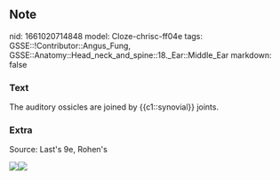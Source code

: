 ## Note
nid: 1661020714848
model: Cloze-chrisc-ff04e
tags: GSSE::!Contributor::Angus_Fung, GSSE::Anatomy::Head_neck_and_spine::18._Ear::Middle_Ear
markdown: false

### Text
The auditory ossicles are joined by {{c1::synovial}} joints.

### Extra
Source: Last's 9e, Rohen's
<div><img src=
"paste-d1ba0931b66c1bf2909a26fdd2931968c3500313.jpg"><img src= 
"paste-95819e2de4cdf421cab98a9cdd583537d6847489.jpg"></div>
